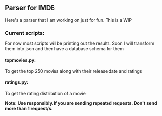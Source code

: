 ## Parser for IMDB
Here's a parser that I am working on just for fun. This is a WIP

### Current scripts:
For now most scripts will be printing out the results. Soon I will transform them into json and then have a database schema for them
#### topmovies.py:
To get the top 250 movies along with their release date and ratings

#### ratings.py:
To get the rating distribution of a movie

**Note: Use responsibly. If you are sending repeated requests. Don't send more than 1 request/s.**
